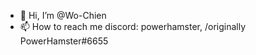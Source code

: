 - 👋 Hi, I’m @Wo-Chien
- 📫 How to reach me discord: powerhamster, /originally PowerHamster#6655

<!---
Wo-Chien/Wo-Chien is a ✨ special ✨ repository because its `README.md` (this file) appears on your GitHub profile.
You can click the Preview link to take a look at your changes.
--->

